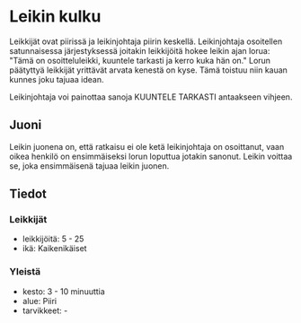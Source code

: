 # Leikin kulku
Leikkijät ovat piirissä ja leikinjohtaja piirin keskellä. Leikinjohtaja osoitellen satunnaisessa järjestyksessä joitakin leikkijöitä hokee leikin ajan lorua: "Tämä on osoitteluleikki, kuuntele tarkasti ja kerro kuka hän on." Lorun päätyttyä leikkijät yrittävät arvata kenestä on kyse. Tämä toistuu niin kauan kunnes joku tajuaa idean.

Leikinjohtaja voi painottaa sanoja KUUNTELE TARKASTI antaakseen vihjeen.

## Juoni
Leikin juonena on, että ratkaisu ei ole ketä leikinjohtaja on osoittanut, vaan oikea henkilö on ensimmäiseksi lorun loputtua jotakin sanonut. Leikin voittaa se, joka ensimmäisenä tajuaa leikin juonen.

## Tiedot

### Leikkijät
- leikkijöitä: 5 - 25
- ikä: Kaikenikäiset

### Yleistä
- kesto: 3 - 10 minuuttia
- alue: Piiri
- tarvikkeet: -